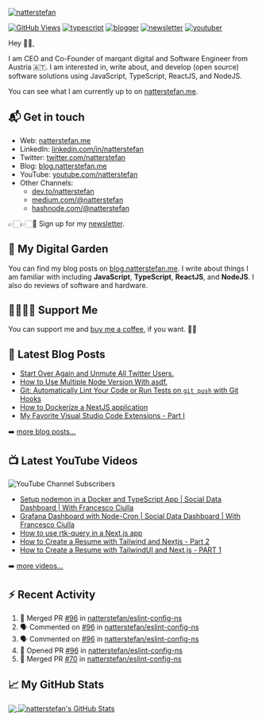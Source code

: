 [![natterstefan](https://res.cloudinary.com/dgqdvqyz3/image/upload/v1613901740/natterstefan/natterstefan-CI-1500x500.png)][1]

[![GitHub Views](https://komarev.com/ghpvc/?username=natterstefan&color=FAC151)][1]
[![typescript](https://img.shields.io/badge/TypeScript-Fan-FAC151.svg?logo=typescript&logoWidth=20)](https://github.com/natterstefan)
[![blogger](https://img.shields.io/badge/Blogger-Follow%20Me-FAC151.svg?logo=hashnode&logoWidth=20)][4]
[![newsletter](https://img.shields.io/badge/Newsletter-subscribe-%23FAC151.svg?logo=gmail&logoWidth=20)][5]
[![youtuber](https://img.shields.io/badge/YouTuber-Follow%20Me-FAC151.svg?logo=youtube&logoWidth=20)][11]

Hey 👋🏻,

I am CEO and Co-Founder of marqant digital and Software Engineer from Austria
🇦🇹. I am interested in, write about, and develop (open source) software solutions
using JavaScript, TypeScript, ReactJS, and NodeJS.

You can see what I am currently up to on [natterstefan.me][1].

## 📬 Get in touch

- Web: [natterstefan.me][1]
- LinkedIn: [linkedin.com/in/natterstefan][2]
- Twitter: [twitter.com/natterstefan][3]
- Blog: [blog.natterstefan.me][4]
- YouTube: [youtube.com/natterstefan][11]
- Other Channels:
  - [dev.to/natterstefan][10]
  - [medium.com/@natterstefan][6]
  - [hashnode.com/@natterstefan][7]

👉🏻👉🏻📧 Sign up for my [newsletter][5].

## 🌳 My Digital Garden

You can find my blog posts on [blog.natterstefan.me][4]. I write about things I
am familiar with including **JavaScript**, **TypeScript**, **ReactJS**, and
**NodeJS**. I also do reviews of software and hardware.

## 🤜🏻🤛🏻 Support Me

You can support me and [buy me a coffee][8], if you want. 🙏🏻

## 📕 Latest Blog Posts

<!-- BLOG-POST-LIST:START -->
- [Start Over Again and Unmute All Twitter Users.](https://blog.natterstefan.me/start-over-again-and-unmute-all-twitter-users)
- [How to Use Multiple Node Version With asdf.](https://blog.natterstefan.me/how-to-use-multiple-node-version-with-asdf)
- [Git: Automatically Lint Your Code or Run Tests on `git push` with Git Hooks](https://blog.natterstefan.me/git-automatically-lint-your-code-or-run-tests-on-git-push-with-git-hooks)
- [How to Dockerize a NextJS application](https://blog.natterstefan.me/how-to-dockerize-a-nextjs-application)
- [My Favorite Visual Studio Code Extensions - Part I](https://blog.natterstefan.me/my-favorite-visual-studio-code-extensions-part-i)
<!-- BLOG-POST-LIST:END -->

➡️ [more blog posts...](https://blog.natterstefan.me)

## 📺 Latest YouTube Videos

![YouTube Channel Subscribers](https://img.shields.io/youtube/channel/subscribers/UCaKtbjfNtWRulKg6VlYd8kw?label=YouTube%20Subscribers&style=social)

<!-- YOUTUBE-VIDEOS-LIST:START -->
- [Setup nodemon in a Docker and TypeScript App | Social Data Dashboard | With Francesco Ciulla](https://www.youtube.com/watch?v=Fw5-8OJ6Qy8)
- [Grafana Dashboard with Node-Cron | Social Data Dashboard | With Francesco Ciulla](https://www.youtube.com/watch?v=ESXUT9dGM60)
- [How to use rtk-query in a Next.js app](https://www.youtube.com/watch?v=GRhnLRbRCvM)
- [How to Create a Resume with Tailwind and Nextjs - Part 2](https://www.youtube.com/watch?v=pRXjx1UmYyU)
- [How to Create a Resume with TailwindUI and Next.js - PART 1](https://www.youtube.com/watch?v=YA1hzqfv2i8)
<!-- YOUTUBE-VIDEOS-LIST:END -->

➡️ [more videos...](https://youtube.com/natterstefan)

## :zap: Recent Activity

<!--START_SECTION:activity-->
1. 🎉 Merged PR [#96](https://github.com/natterstefan/eslint-config-ns/pull/96) in [natterstefan/eslint-config-ns](https://github.com/natterstefan/eslint-config-ns)
2. 🗣 Commented on [#96](https://github.com/natterstefan/eslint-config-ns/issues/96) in [natterstefan/eslint-config-ns](https://github.com/natterstefan/eslint-config-ns)
3. 🗣 Commented on [#96](https://github.com/natterstefan/eslint-config-ns/issues/96) in [natterstefan/eslint-config-ns](https://github.com/natterstefan/eslint-config-ns)
4. 💪 Opened PR [#96](https://github.com/natterstefan/eslint-config-ns/pull/96) in [natterstefan/eslint-config-ns](https://github.com/natterstefan/eslint-config-ns)
5. 🎉 Merged PR [#70](https://github.com/natterstefan/eslint-config-ns/pull/70) in [natterstefan/eslint-config-ns](https://github.com/natterstefan/eslint-config-ns)
<!--END_SECTION:activity-->

## &#x1f4c8; My GitHub Stats

<a href="https://github.com/natterstefan/natterstefan">
  <img align="center" src="https://github-readme-stats.vercel.app/api/top-langs/?username=natterstefan&hide=java,html&title_color=000000&text_color=000000" />
</a>

<a href="https://github.com/natterstefan/natterstefan">
  <img align="center" src="https://github-readme-stats.vercel.app/api?username=natterstefan&show_icons=true&line_height=27&count_private=true&title_color=000000&text_color=000000&icon_color=FAC051" alt="natterstefan's GitHub Stats" />
</a>

[1]:
  https://natterstefan.me/?utm_source=github.com&utm_medium=gh-profile-natterstefan&utm_campaign=natterstefan
[2]: https://www.linkedin.com/in/natterstefan
[3]: https://twitter.com/intent/follow?screen_name=natterstefan
[4]: https://blog.natterstefan.me
[5]:
  https://newsletter.natterstefan.me?utm_source=github.com&utm_medium=gh-profile-natterstefan&utm_campaign=natterstefan
[6]: https://medium.com/@natterstefan
[7]: https://hashnode.com/@natterstefan
[8]: https://nttr.st/2QoQhEb
[9]: https://nttr.st/2YEatXb
[10]: https://dev.to/natterstefan
[11]: fhttps://www.youtube.com/natterstefan?sub_confirmation=1
